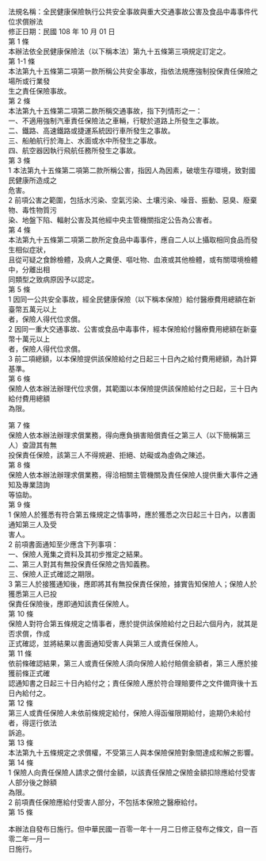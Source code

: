 法規名稱：全民健康保險執行公共安全事故與重大交通事故公害及食品中毒事件代位求償辦法  
修正日期：民國 108 年 10 月 01 日  
第 1 條  
本辦法依全民健康保險法（以下稱本法）第九十五條第三項規定訂定之。  
第 1-1 條  
本法第九十五條第二項第一款所稱公共安全事故，指依法規應強制投保責任保險之場所或行業發  
生之責任保險事故。  
第 2 條  
本法第九十五條第二項第二款所稱交通事故，指下列情形之一：  
一、不適用強制汽車責任保險法之車輛，行駛於道路上所發生之事故。  
二、鐵路、高速鐵路或捷運系統因行車所發生之事故。  
三、船舶航行於海上、水面或水中所發生之事故。  
四、航空器因執行飛航任務所發生之事故。  
第 3 條  
1 本法第九十五條第二項第二款所稱公害，指因人為因素，破壞生存環境，致對國民健康所造成之  
危害。  
2 前項公害之範圍，包括水污染、空氣污染、土壤污染、噪音、振動、惡臭、廢棄物、毒性物質污  
染、地盤下陷、輻射公害及其他經中央主管機關指定公告為公害者。  
第 4 條  
本法第九十五條第二項第二款所定食品中毒事件，應自二人以上攝取相同食品而發生相似症狀，  
且從可疑之食餘檢體，及病人之糞便、嘔吐物、血液或其他檢體，或有關環境檢體中，分離出相  
同類型之致病原因予以認定。  
第 5 條  
1 因同一公共安全事故，經全民健康保險（以下稱本保險）給付醫療費用總額在新臺幣五萬元以上  
者，保險人得代位求償。  
2 因同一重大交通事故、公害或食品中毒事件，經本保險給付醫療費用總額在新臺幣十萬元以上  
者，保險人得代位求償。  
3 前二項總額，以本保險提供該保險給付之日起三十日內之給付費用總額，為計算基準。  
第 6 條  
保險人依本辦法辦理代位求償，其範圍以本保險提供該保險給付之日起，三十日內給付費用總額  
為限。  


第 7 條  
保險人依本辦法辦理求償業務，得向應負損害賠償責任之第三人（以下簡稱第三人）查證其有無  
投保責任保險，該第三人不得規避、拒絕、妨礙或為虛偽之陳述。  
第 8 條  
保險人依本辦法辦理求償業務，得洽相關主管機關及責任保險人提供重大事件之通知及專業諮詢  
等協助。  
第 9 條  
1 保險人於獲悉有符合第五條規定之情事時，應於獲悉之次日起三十日內，以書面通知第三人及受  
害人。  
2 前項書面通知至少應含下列事項：  
一、保險人蒐集之資料及其初步推定之結果。  
二、第三人對其有無投保責任保險之告知義務。  
三、保險人正式確認之期限。  
3 第三人於接獲通知後，應即將其有無投保責任保險，據實告知保險人；保險人於獲悉第三人已投  
保責任保險後，應即通知該責任保險人。  
第 10 條  
保險人對符合第五條規定之情事者，應於提供該保險給付之日起六個月內，就其是否求償，作成  
正式確認，並將結果以書面通知受害人與第三人或責任保險人。  
第 11 條  
依前條確認結果，第三人或責任保險人須向保險人給付賠償金額者，第三人應於接獲前條正式確  
認通知書之日起三十日內給付之；責任保險人應於符合理賠要件之文件備齊後十五日內給付之。  
第 12 條  
第三人或責任保險人未依前條規定給付，保險人得函催限期給付，逾期仍未給付者，得逕行依法  
訴追。  
第 13 條  
本法第九十五條規定之求償權，不受第三人與本保險保險對象間達成和解之影響。  
第 14 條  
1 保險人向責任保險人請求之償付金額，以該責任保險之保險金額扣除應給付受害人部分後之餘額  
為限。  
2 前項責任保險應給付受害人部分，不包括本保險之醫療給付。  
第 15 條  


本辦法自發布日施行。但中華民國一百零一年十一月二日修正發布之條文，自一百零二年一月一  
日施行。  


